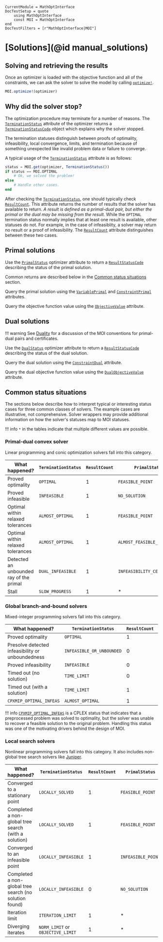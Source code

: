 ```@meta
CurrentModule = MathOptInterface
DocTestSetup = quote
    using MathOptInterface
    const MOI = MathOptInterface
end
DocTestFilters = [r"MathOptInterface|MOI"]
```

# [Solutions](@id manual_solutions)

## Solving and retrieving the results

Once an optimizer is loaded with the objective function and all of the
constraints, we can ask the solver to solve the model by calling
[`optimize!`](@ref).
```julia
MOI.optimize!(optimizer)
```

## Why did the solver stop?

The optimization procedure may terminate for a number of reasons. The
[`TerminationStatus`](@ref) attribute of the optimizer returns a
[`TerminationStatusCode`](@ref) object which explains why the solver stopped.

The termination statuses distinguish between proofs of optimality,
infeasibility, local convergence, limits, and termination because of something
unexpected like invalid problem data or failure to converge.

A typical usage of the [`TerminationStatus`](@ref) attribute is as follows:
```julia
status = MOI.get(optimizer, TerminationStatus())
if status == MOI.OPTIMAL
    # Ok, we solved the problem!
else
    # Handle other cases.
end
```

After checking the [`TerminationStatus`](@ref), one should typically check
[`ResultCount`](@ref). This attribute returns the number of results that the
solver has available to return. *A result is defined as a primal-dual pair,
but either the primal or the dual may be missing from the result.* While the
`OPTIMAL` termination status normally implies that at least one result is
available, other statuses do not. For example, in the case of infeasiblity, a
solver may return no result or a proof of infeasibility. The [`ResultCount`](@ref)
attribute distinguishes between these two cases.

## Primal solutions

Use the [`PrimalStatus`](@ref) optimizer attribute to return a
[`ResultStatusCode`](@ref) describing the status of the primal solution.

Common returns are described below in the [Common status situations](@ref)
section.

Query the primal solution using the [`VariablePrimal`](@ref) and
[`ConstraintPrimal`](@ref) attributes.

Query the objective function value using the [`ObjectiveValue`](@ref) attribute.

## Dual solutions

!!! warning
    See [Duality](@ref) for a discussion of the MOI conventions for primal-dual
    pairs and certificates.

Use the [`DualStatus`](@ref) optimizer attribute to return a
[`ResultStatusCode`](@ref) describing the status of the dual solution.

Query the dual solution using the [`ConstraintDual`](@ref) attribute.

Query the dual objective function value using the [`DualObjectiveValue`](@ref)
attribute.

## Common status situations

The sections below describe how to interpret typical or interesting status cases
for three common classes of solvers. The example cases are illustrative, not
comprehensive. Solver wrappers may provide additional information on
how the solver's statuses map to MOI statuses.

!!! info
    `*` in the tables indicate that multiple different values are possible.

### Primal-dual convex solver

Linear programming and conic optimization solvers fall into this category.

| What happened?                          | `TerminationStatus` | `ResultCount` | `PrimalStatus`              | `DualStatus`                |
| --------------------------------------- | --------------------- | ----------- | --------------------------- | --------------------------- |
| Proved optimality                       | `OPTIMAL`             | 1           | `FEASIBLE_POINT`            | `FEASIBLE_POINT`            |
| Proved infeasible                       | `INFEASIBLE`          | 1           | `NO_SOLUTION`               | `INFEASIBILITY_CERTIFICATE` |
| Optimal within relaxed tolerances       | `ALMOST_OPTIMAL`      | 1           | `FEASIBLE_POINT`            | `FEASIBLE_POINT`            |
| Optimal within relaxed tolerances       | `ALMOST_OPTIMAL`      | 1           | `ALMOST_FEASIBLE_POINT`     | `ALMOST_FEASIBLE_POINT`     |
| Detected an unbounded ray of the primal | `DUAL_INFEASIBLE`     | 1           | `INFEASIBILITY_CERTIFICATE` | `NO_SOLUTION`               |
| Stall                                   | `SLOW_PROGRESS`       | 1           | *                           | *                           |

### Global branch-and-bound solvers

Mixed-integer programming solvers fall into this category.

| What happened?                                   | `TerminationStatus`       | `ResultCount` | `PrimalStatus`     | `DualStatus`  |
| ------------------------------------------------ | ------------------------- | ------------- | ------------------ | ------------- |
| Proved optimality                                | `OPTIMAL`                 | 1             | `FEASIBLE_POINT`   | `NO_SOLUTION` |
| Presolve detected infeasibility or unboundedness | `INFEASIBLE_OR_UNBOUNDED` | 0             | `NO_SOLUTION`      | `NO_SOLUTION` |
| Proved infeasibility                             | `INFEASIBLE`              | 0             | `NO_SOLUTION`      | `NO_SOLUTION` |
| Timed out (no solution)                          | `TIME_LIMIT`              | 0             | `NO_SOLUTION`      | `NO_SOLUTION` |
| Timed out (with a solution)                      | `TIME_LIMIT`              | 1             | `FEASIBLE_POINT`   | `NO_SOLUTION` |
| `CPXMIP_OPTIMAL_INFEAS`                          | `ALMOST_OPTIMAL`          | 1             | `INFEASIBLE_POINT` | `NO_SOLUTION` |

!!! info
    [`CPXMIP_OPTIMAL_INFEAS`](https://www.ibm.com/support/knowledgecenter/en/SSSA5P_12.6.1/ilog.odms.cplex.help/refcallablelibrary/macros/CPXMIP_OPTIMAL_INFEAS.html)
    is a CPLEX status that indicates that a preprocessed problem was solved to
    optimality, but the solver was unable to recover a feasible solution to the
    original problem. Handling this status was one of the motivating drivers
    behind the design of MOI.

### Local search solvers

Nonlinear programming solvers fall into this category. It also includes
non-global tree search solvers like
[Juniper](https://github.com/lanl-ansi/Juniper.jl).

| What happened?                                         | `TerminationStatus`             | `ResultCount` | `PrimalStatus`   | `DualStatus`   |
| ------------------------------------------------------ | --------------------------------- | --------------- | ------------------ | ---------------- |
| Converged to a stationary point                        | `LOCALLY_SOLVED`                  | 1               | `FEASIBLE_POINT`   | `FEASIBLE_POINT` |
| Completed a non-global tree search (with a solution)   | `LOCALLY_SOLVED`                  | 1               | `FEASIBLE_POINT`   | `FEASIBLE_POINT` |
| Converged to an infeasible point                       | `LOCALLY_INFEASIBLE`              | 1               | `INFEASIBLE_POINT` | *                |
| Completed a non-global tree search (no solution found) | `LOCALLY_INFEASIBLE`              | 0               | `NO_SOLUTION`      | `NO_SOLUTION`    |
| Iteration limit                                        | `ITERATION_LIMIT`                 | 1               | *                  | *                |
| Diverging iterates                                     | `NORM_LIMIT` or `OBJECTIVE_LIMIT` | 1               | *                  | *                |
